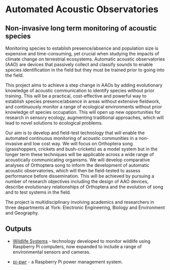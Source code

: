 # Automated Acoustic Observatories

## Non-invasive long term monitoring of acoustic species

Monitoring species to establish presence/absence and population size is expensive and time-consuming, yet crucial when studying the impacts of climate change on terrestrial ecosystems. Automatic acoustic observatories (AAO) are devices that passively collect and classify sounds to enable species identification in the field but they must be trained prior to going into the field.

This project aims to achieve a step change in AAOs by adding evolutionary knowledge of acoustic communication to identify species without prior training. This will be a practical, cost-effective and powerful way to establish species presence/absence in areas without extensive fieldwork, and continuously monitor a range of ecological environments without prior knowledge of species occupation. This will open up new opportunities for research in sensory ecology, augmenting traditional approaches, which will lead to novel solutions to ecological problems.

Our aim is to develop and field-test technology that will enable the automated continuous monitoring of acoustic communities in a non-invasive and low cost way. We will focus on Orthoptera song (grasshoppers, crickets and bush-crickets) as a model system but in the longer term these techniques will be applicable across a wide range of acoustically communicating organisms. We will develop comparative analyses of Orthoptera song to inform the development of automatic acoustic observatories, which will then be field-tested to assess performance before dissemination. This will be achieved by pursuing a number of research objectives including the design of AAO devices, describe evolutionary relationships of Orthoptera and the evolution of song and to test systems in the field.

The project is multidisciplinary involving academics and researchers in three departments at York: Electronic Engineering, Biology and Environment and Geography.

## Outputs

- [Wildlife Systems](https://wildlife.systems) - technology developed to monitor wildlife using Raspberry Pi computers, now expanded to include a range of environmental sensors and cameras.

- [pi-pwr](https://github.com/wildlife-systems/pi-pwr) - a Raspberry Pi power management system.
